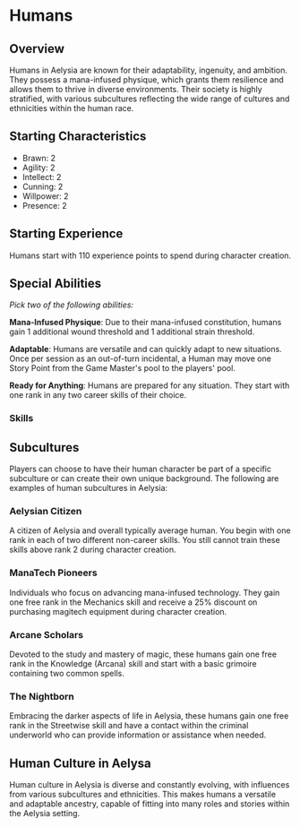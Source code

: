 # Humans

## Overview

Humans in Aelysia are known for their adaptability, ingenuity, and ambition. They possess a mana-infused physique, which grants them resilience and allows them to thrive in diverse environments. Their society is highly stratified, with various subcultures reflecting the wide range of cultures and ethnicities within the human race.

## Starting Characteristics

- Brawn: 2
- Agility: 2
- Intellect: 2
- Cunning: 2
- Willpower: 2
- Presence: 2

## Starting Experience

Humans start with 110 experience points to spend during character creation.

## Special Abilities

*Pick two of the following abilities:*

**Mana-Infused Physique**: Due to their mana-infused constitution, humans gain 1 additional wound threshold and 1 additional strain threshold.

**Adaptable**: Humans are versatile and can quickly adapt to new situations. Once per session as an out-of-turn incidental, a Human may move one Story Point from the Game Master's pool to the players' pool.

**Ready for Anything**: Humans are prepared for any situation. They start with one rank in any two career skills of their choice.

### Skills

## Subcultures

Players can choose to have their human character be part of a specific subculture or can create their own unique background. The following are examples of human subcultures in Aelysia:

### Aelysian Citizen

A citizen of Aelysia and overall typically average human. You begin with one rank in each of two different non-career skills. You still cannot train these skills above rank 2 during character creation.

### ManaTech Pioneers

Individuals who focus on advancing mana-infused technology. They gain one free rank in the Mechanics skill and receive a 25% discount on purchasing magitech equipment during character creation.

### Arcane Scholars

Devoted to the study and mastery of magic, these humans gain one free rank in the Knowledge (Arcana) skill and start with a basic grimoire containing two common spells.

### The Nightborn

Embracing the darker aspects of life in Aelysia, these humans gain one free rank in the Streetwise skill and have a contact within the criminal underworld who can provide information or assistance when needed.

## Human Culture in Aelysa

Human culture in Aelysia is diverse and constantly evolving, with influences from various subcultures and ethnicities. This makes humans a versatile and adaptable ancestry, capable of fitting into many roles and stories within the Aelysia setting.
